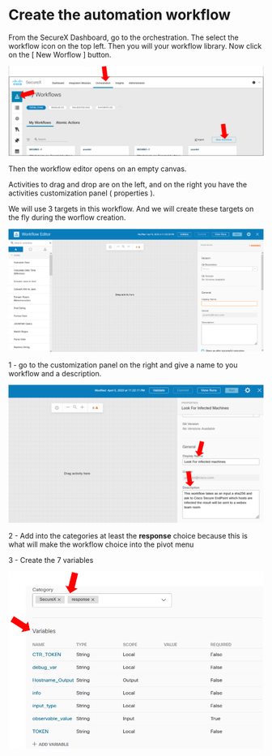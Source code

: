 # Create the automation workflow

From the SecureX Dashboard, go to the orchestration. The select the workflow icon on the top left. Then you will your workflow library. Now click on the [ New Worflow ] button.

![](img/14.png)

Then the workflow editor opens on an empty canvas.

Activities to drag and drop are on the left, and on the right you have the activities customization panel ( properties ).

We will use 3 targets in this workflow. And we will create these targets on the fly during the worflow creation.

![](img/15.png)

1 - go to the customization panel on the right and give a name to you workflow and a description.

![](img/16.png)

2 - Add into the categories at least the **response** choice because this is what will make the workflow choice into the pivot menu

3 - Create the 7 variables

![](img/17.png)


